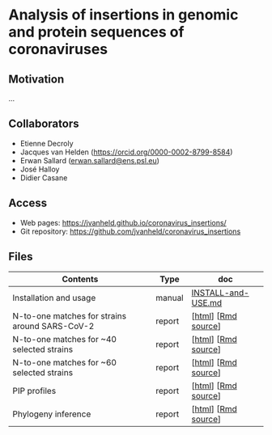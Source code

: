 # Analysis of insertions in genomic and protein sequences of coronaviruses

## Motivation

...

## Collaborators

- Etienne Decroly
- Jacques van Helden (<https://orcid.org/0000-0002-8799-8584>)
- Erwan Sallard	(<erwan.sallard@ens.psl.eu>)
- José Halloy
- Didier Casane

## Access


- Web pages: <https://jvanheld.github.io/coronavirus_insertions/>
- Git repository: <https://github.com/jvanheld/coronavirus_insertions>

## Files

| Contents | Type | doc |
|--------------------------------------|---------|---------------------|
| Installation and usage  | manual | [INSTALL-and-USE.md](INSTALL-and-USE.md) |
| N-to-one matches for strains around SARS-CoV-2  | report | [[html](reports/one-to-n-matches_around-CoV-2-plus-GISAID.html)] [[Rmd source](https://raw.githubusercontent.com/jvanheld/coronavirus_insertions/master/reports/one-to-n-matches.Rmd)] |
| N-to-one matches for ~40 selected strains  | report | [[html](reports/one-to-n-matches_selected-plus-GISAID.html)] [[Rmd source](https://raw.githubusercontent.com/jvanheld/coronavirus_insertions/master/reports/one-to-n-matches.Rmd)] |
| N-to-one matches for ~60 selected strains  | report | [[html](reports/one-to-n-matches_all-plus-GISAID.html)] [[Rmd source](https://raw.githubusercontent.com/jvanheld/coronavirus_insertions/master/reports/one-to-n-matches.Rmd)] |
| PIP profiles  | report | [[html](reports/pip-profiles.html)] [[Rmd source](https://raw.githubusercontent.com/jvanheld/coronavirus_insertions/master/reports/pip-profiles.Rmd)] |
| Phylogeny inference  | report | [[html](reports/phylogeny.html)] [[Rmd source](https://raw.githubusercontent.com/jvanheld/coronavirus_insertions/master/reports/phylogeny.Rmd)] |


